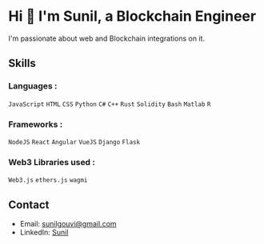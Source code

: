 # Hi 👋 I'm Sunil, a Blockchain Engineer

I'm passionate about web and Blockchain integrations on it.

## Skills

### Languages :
`JavaScript` `HTML` `CSS` `Python` `C#` `C++` `Rust` `Solidity` `Bash` `Matlab` `R`
  
### Frameworks :
`NodeJS` `React` `Angular` `VueJS` `Django` `Flask`

### Web3 Libraries used :
`Web3.js` `ethers.js` `wagmi`

## Contact

- Email: sunilgouvi@gmail.com
- LinkedIn: [Sunil](https://www.linkedin.com/in/sunil-goulamhoussen/)
